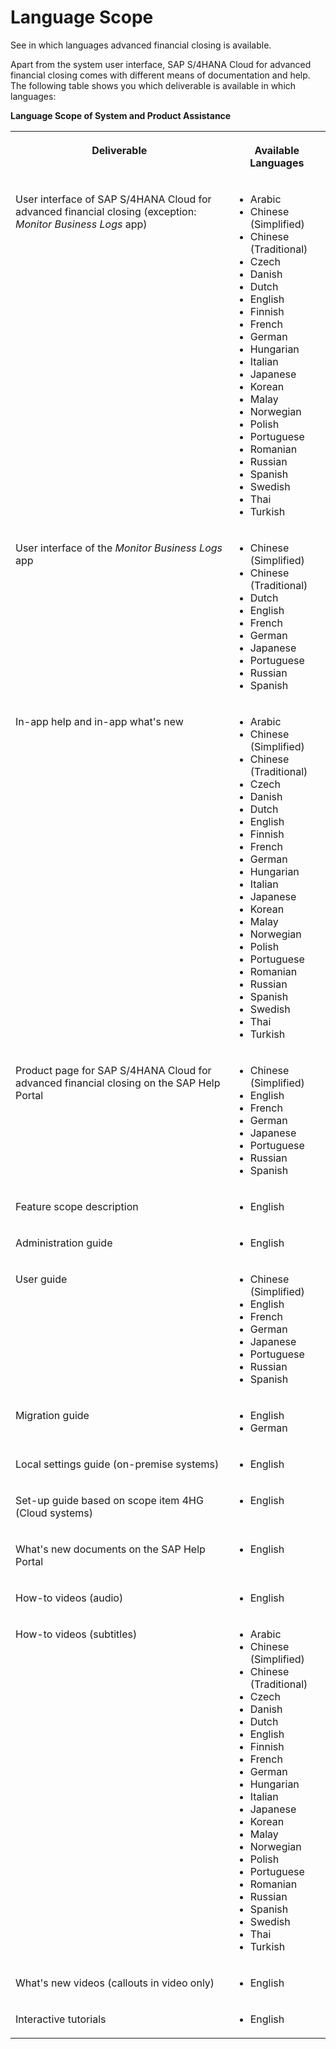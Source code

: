 <!-- loio4f635b90a93248b680a41abe69ac5d76 -->

# Language Scope

See in which languages advanced financial closing is available.

Apart from the system user interface, SAP S/4HANA Cloud for advanced financial closing comes with different means of documentation and help. The following table shows you which deliverable is available in which languages:

**Language Scope of System and Product Assistance**


<table>
<tr>
<th valign="top">

Deliverable



</th>
<th valign="top">

Available Languages



</th>
</tr>
<tr>
<td valign="top">

User interface of SAP S/4HANA Cloud for advanced financial closing \(exception: *Monitor Business Logs* app\)



</td>
<td valign="top">

-   Arabic
-   Chinese \(Simplified\)
-   Chinese \(Traditional\)
-   Czech
-   Danish
-   Dutch
-   English
-   Finnish
-   French
-   German
-   Hungarian
-   Italian
-   Japanese
-   Korean
-   Malay
-   Norwegian
-   Polish
-   Portuguese
-   Romanian
-   Russian
-   Spanish
-   Swedish
-   Thai
-   Turkish



</td>
</tr>
<tr>
<td valign="top">

User interface of the *Monitor Business Logs* app



</td>
<td valign="top">

-   Chinese \(Simplified\)
-   Chinese \(Traditional\)
-   Dutch
-   English
-   French
-   German
-   Japanese
-   Portuguese
-   Russian
-   Spanish



</td>
</tr>
<tr>
<td valign="top">

In-app help and in-app what's new



</td>
<td valign="top">

-   Arabic
-   Chinese \(Simplified\)
-   Chinese \(Traditional\)
-   Czech
-   Danish
-   Dutch
-   English
-   Finnish
-   French
-   German
-   Hungarian
-   Italian
-   Japanese
-   Korean
-   Malay
-   Norwegian
-   Polish
-   Portuguese
-   Romanian
-   Russian
-   Spanish
-   Swedish
-   Thai
-   Turkish



</td>
</tr>
<tr>
<td valign="top">

Product page for SAP S/4HANA Cloud for advanced financial closing on the SAP Help Portal



</td>
<td valign="top">

-   Chinese \(Simplified\)
-   English
-   French
-   German
-   Japanese
-   Portuguese
-   Russian
-   Spanish



</td>
</tr>
<tr>
<td valign="top">

Feature scope description



</td>
<td valign="top">

-   English



</td>
</tr>
<tr>
<td valign="top">

Administration guide



</td>
<td valign="top">

-   English



</td>
</tr>
<tr>
<td valign="top">

User guide



</td>
<td valign="top">

-   Chinese \(Simplified\)
-   English
-   French
-   German
-   Japanese
-   Portuguese
-   Russian
-   Spanish



</td>
</tr>
<tr>
<td valign="top">

Migration guide



</td>
<td valign="top">

-   English
-   German



</td>
</tr>
<tr>
<td valign="top">

Local settings guide \(on-premise systems\)



</td>
<td valign="top">

-   English



</td>
</tr>
<tr>
<td valign="top">

Set-up guide based on scope item 4HG \(Cloud systems\)



</td>
<td valign="top">

-   English



</td>
</tr>
<tr>
<td valign="top">

What's new documents on the SAP Help Portal



</td>
<td valign="top">

-   English



</td>
</tr>
<tr>
<td valign="top">

How-to videos \(audio\)



</td>
<td valign="top">

-   English



</td>
</tr>
<tr>
<td valign="top">

How-to videos \(subtitles\)



</td>
<td valign="top">

-   Arabic
-   Chinese \(Simplified\)
-   Chinese \(Traditional\)
-   Czech
-   Danish
-   Dutch
-   English
-   Finnish
-   French
-   German
-   Hungarian
-   Italian
-   Japanese
-   Korean
-   Malay
-   Norwegian
-   Polish
-   Portuguese
-   Romanian
-   Russian
-   Spanish
-   Swedish
-   Thai
-   Turkish



</td>
</tr>
<tr>
<td valign="top">

What's new videos \(callouts in video only\)



</td>
<td valign="top">

-   English



</td>
</tr>
<tr>
<td valign="top">

Interactive tutorials



</td>
<td valign="top">

-   English



</td>
</tr>
</table>

